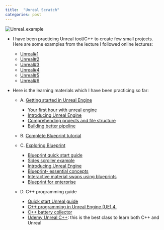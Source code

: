 ```yaml
---
title:  "Unreal Scratch"
categories: post
---
```

![Unreal_example](https://github.com/SeokLeeUS/seokleeus.github.io/raw/master/_images/Unreal_Scratch/ezgif.com-video-to-gif.gif)

   - I have been practicing Unreal tool/C++ to create few small projects. Here are some examples from the lecture I followed online lectures:
   
     - [Unreal#1](https://youtu.be/3-c662M4TWY)
     - [Unreal#2](https://youtu.be/zoBNX6o2wbY)
     - [Unreal#3](https://youtu.be/nIy6PGpdt-8)
     - [Unreal#4](https://youtu.be/GBJMDxQVx5Q)
     - [Unreal#5](https://github.com/SeokLeeUS/BattleTank/blob/master/README.md)
     - [Unreal#6](https://github.com/SeokLeeUS/RadarHUD/blob/master/README.md)

   - Here is the learning materials which I have been practicing so far:

     - A.	[Getting started in Unreal Engine](https://academy.unrealengine.com/home/learningPath/90588)
        - [Your first hour with unreal engine](https://academy.unrealengine.com/home/learningPath/90588)
        - [Introducing Unreal Engine](https://academy.unrealengine.com/course/2503277?r=False&ts=636958579671105152)
        - [Comprehending projects and file structure](https://academy.unrealengine.com/course/2436628?r=False&ts=636958582822738364)
        - [Building better pipeline](https://academy.unrealengine.com/course/2436634?ts=636970514858205330)

     - B.	[Complete Blueprint tutorial](https://www.youtube.com/playlist?list=PLZlv_N0_O1ga2b_ZaJoaR5dLHOFw4-MMl)
  
     - C.	[Exploring Blueprint](https://academy.unrealengine.com/home/LearningPath/90587?r=False&ts=636970516222015465)
        - [Blueprint quick start guide](https://docs.unrealengine.com/en-US/Engine/Blueprints/index.html)
        - [Sides scroller example](https://youtu.be/EGhp2U2rNpI)
        - [Introducing Unreal Engine](https://academy.unrealengine.com/course/2436620?r=False&ts=636958447020578542)
        - [Blueprint- essential concepts](https://academy.unrealengine.com/course/2436619?r=False&ts=636959506461944839)
        - [Interactive material swaps using blueprints](https://academy.unrealengine.com/course/2436526?r=False&ts=636959507795926492)
        - [Blueprint for enterprise ](https://academy.unrealengine.com/course/2436529?r=False&ts=636959507975802029)

     - D.	C++ programming guide
        - [Quick start Unreal guide](https://docs.unrealengine.com/en-US/Programming/QuickStart/index.html)
        - [C++ programming in Unreal Engine (UE) 4.](https://docs.unrealengine.com/en-US/Programming/Introduction/index.html)
        - [C++ battery collector](https://www.youtube.com/watch?v=mSRov77hNR4&list=PLZlv_N0_O1gYup-gvJtMsgJqnEB_dGiM4&index=1)
        - [Udemy Unreal C++](https://www.udemy.com/share/1000hGA0MSdVdUR3w=/): this is the best class to learn both C++ and Unreal
   
   
   

